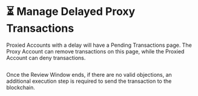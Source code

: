 # ⏳ Manage Delayed Proxy Transactions

Proxied Accounts with a delay will have a Pending Transactions page. The Proxy Account can remove transactions on this page, while the Proxied Account can deny transactions.

<figure><img src="https://lvaum5an0ad.feishu.cn/space/api/box/stream/download/asynccode/?code=ZTJjZWZmMmM3ODFiMzdhZWZhMzUxM2I1MjI5M2E2MWFfTGZYMkJuUUZZTU5hRmxLRFgwZDFJZVJqNm9mVU5OdW1fVG9rZW46V1RhVWI0bWljb3FoUHl4cjg3amNtc0Z4bmFnXzE3MzAxNjY1MDI6MTczMDE3MDEwMl9WNA" alt=""><figcaption></figcaption></figure>

Once the Review Window ends, if there are no valid objections, an additional execution step is required to send the transaction to the blockchain.
